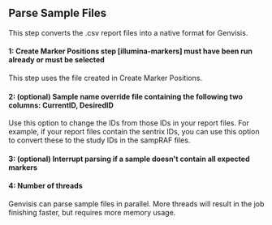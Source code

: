 ## Parse Sample Files
This step converts the .csv report files into a native format for Genvisis.

#### 1: Create Marker Positions step [illumina-markers] must have been run already or must be selected
This step uses the file created in Create Marker Positions.

#### 2: (optional) Sample name override file containing the following two columns: CurrentID, DesiredID
Use this option to change the IDs from those IDs in your report files. For example, if your report files contain the sentrix IDs, you can use this option to convert these to the study IDs in the sampRAF files.

#### 3: (optional) Interrupt parsing if a sample doesn't contain all expected markers

#### 4: Number of threads
Genvisis can parse sample files in parallel. More threads will result in the job finishing faster, but requires more
memory usage.
